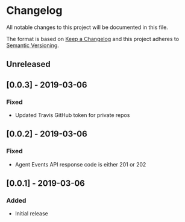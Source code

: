 # Changelog
All notable changes to this project will be documented in this file.

The format is based on [Keep a Changelog](http://keepachangelog.com/en/1.0.0/)
and this project adheres to [Semantic
Versioning](http://semver.org/spec/v2.0.0.html).

## Unreleased

## [0.0.3] - 2019-03-06

### Fixed
- Updated Travis GitHub token for private repos

## [0.0.2] - 2019-03-06

### Fixed
- Agent Events API response code is either 201 or 202

## [0.0.1] - 2019-03-06

### Added
- Initial release
